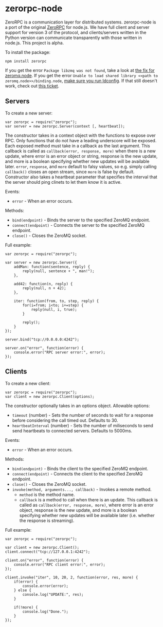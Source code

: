 zerorpc-node
============

ZeroRPC is a communication layer for distributed systems. zerorpc-node is a port of the original [ZeroRPC](https://github.com/dotcloud/zerorpc-python) for node.js. We have full client and server support for version 3 of the protocol, and clients/servers written in the Python version can communicate transparently with those written in node.js. This project is alpha.

To install the package:

    npm install zerorpc

If you get the error `Package libzmq was not found`, take a look at [the fix for zeromq.node](https://github.com/JustinTulloss/zeromq.node/issues/55). If you get the error `Unable to load shared library <<path to zeromq.node>>/binding.node`, [make sure you run ldconfig](https://github.com/JustinTulloss/zeromq.node/issues/85). If that still doesn't work, check out [this ticket](https://github.com/JustinTulloss/zeromq.node/issues/92).

Servers
-------

To create a new server:

    var zerorpc = require("zerorpc");
    var server = new zerorpc.Server(context [, heartbeat]);

The constructor takes in a context object with the functions to expose
over RPC. Only functions that do not have a leading underscore will be
exposed. Each exposed method must take in a callback as the last
argument. This callback is called as `callback(error, response, more)`
when there is a new update, where error is an error object or string,
response is the new update, and more is a boolean specifying whether new
updates will be available later. `error`, `response`, and `more` default
to falsy values, so e.g. simply calling `callback()` closes an open
stream, since `more` is false by default. Constructor also takes a
heartbeat parameter that specifies the interval that the server should
ping clinets to let them know it is active.

Events:

* `error` - When an error occurs.

Methods:

* `bind(endpoint)` - Binds the server to the specified ZeroMQ endpoint.
* `connect(endpoint)` - Connects the server to the specified ZeroMQ endpoint.
* `close()` - Closes the ZeroMQ socket.

Full example:

    var zerorpc = require("zerorpc");

    var server = new zerorpc.Server({
        addMan: function(sentence, reply) {
            reply(null, sentence + ", man!");
        },

        add42: function(n, reply) {
            reply(null, n + 42);
        },

        iter: function(from, to, step, reply) {
            for(i=from; i<to; i+=step) {
                reply(null, i, true);
            }

            reply();
        }
    });

    server.bind("tcp://0.0.0.0:4242");

    server.on("error", function(error) {
        console.error("RPC server error:", error);
    });

Clients
-------

To create a new client:

    var zerorpc = require("zerorpc");
    var client = new zerorpc.Client(options);

The constructor optionally takes in an options object. Allowable options:

* `timeout` (number) - Sets the number of seconds to wait for a response before considering the call timed out. Defaults to 30.
* `heartbeatInterval` (number) - Sets the number of miliseconds to send send heartbeats to connected servers. Defaults to 5000ms.

Events:

* `error` - When an error occurs.

Methods:

* `bind(endpoint)` - Binds the client to the specified ZeroMQ endpoint.
* `connect(endpoint)` - Connects the client to the specified ZeroMQ endpoint.
* `close()` - Closes the ZeroMQ socket.
* `invoke(method, arguments..., callback)` - Invokes a remote method.
  * `method` is the method name.
  * `callback` is a method to call when there is an update. This callback is called as `callback(error, response, more)`, where error is an error object, response is the new update, and more is a boolean specifying whether new updates will be available later (i.e. whether the response is streaming).

Full example:

    var zerorpc = require("zerorpc");

    var client = new zerorpc.Client();
    client.connect("tcp://127.0.0.1:4242");

    client.on("error", function(error) {
        console.error("RPC client error:", error);
    });

    client.invoke("iter", 10, 20, 2, function(error, res, more) {
        if(error) {
            console.error(error);
        } else {
            console.log("UPDATE:", res);
        }

        if(!more) {
            console.log("Done.");
        }
    });


